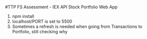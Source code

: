 #TTP FS Assessment - IEX API Stock Portfolio Web App

1. npm install
2. localhost/PORT is set to 5500
3. Sometimes a refresh is needed when going from Transactions to Portfolio, still checking why
